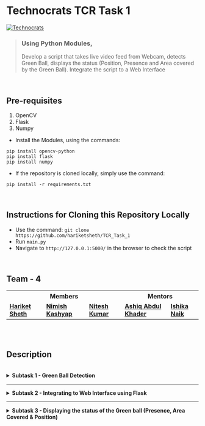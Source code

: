 # Technocrats TCR Task 1 

[![Technocrats](https://img.shields.io/badge/Technocrats%20Robotics-Task%20--%201-orange?style=for-the-badge&logo=github)](https://github.com/hariketsheth/TCR_Task_1)

>### Using Python Modules, 
> Develop a script that takes live video feed from Webcam, detects Green Ball, displays the status (Position, Presence and Area covered by the Green Ball). Integrate the script to a Web Interface 

<br>

## Pre-requisites
1. OpenCV
2. Flask
3. Numpy

- Install the Modules, using the commands:
```
pip install opencv-python
pip install flask
pip install numpy
```
- If the repository is cloned locally, simply use the command:
```
pip install -r requirements.txt
```
<br>

## Instructions for Cloning this Repository Locally
- Use the command: `git clone https://github.com/hariketsheth/TCR_Task_1`
- Run `main.py`
- Navigate to `http://127.0.0.1:5000/` in the browser to check the script

<br>

## Team - 4
<table>
    <tr>
        <th colspan ="3"> <b>Members</b> </ th> 
	<th colspan ="2"> <b>Mentors</b> </ th>
    </tr>
    <tr>
	<center>
	<td><a href="https://github.com/hariketsheth"><b> Hariket Sheth </b></a></ td> 
        <td><a href="https://github.com/NimishKashyap"><b>Nimish Kashyap</b></a></td>
	<td><a href="https://github.com/nithesh10"><b>Nitesh Kumar</b></a></td>
	<td><a href="https://github.com/AshiqAbdulkhader"><b>Ashiq Abdul Khader</b></a></td>
	<td><a href="https://github.com/kiwipeace01"><b>Ishika Naik</b></a></td>
	</center>
    </tr>

</table>
<br>
<br>

## Description
<br>
<details>
  <summary><b>Subtask 1 - Green Ball Detection</b></summary><br>


[![Language Used](https://img.shields.io/badge/language%20used-python-orange)](https://github.com/hariketsheth/TCR_Task_1)&nbsp;&nbsp;&nbsp;&nbsp;&nbsp;&nbsp;  [![Module Integration](https://img.shields.io/badge/python--module-OpenCV-blue)](https://github.com/hariketsheth/TCR_Task_1) &nbsp;&nbsp;&nbsp;&nbsp;&nbsp;&nbsp;   [![Build Status](https://img.shields.io/badge/build-passing-green)](https://github.com/hariketsheth/TCR_Task_1)


## Description
Developed First Module that takes video feeds from the camera and detects the green ball.

## Python Modules Used:
- OpenCV 

## Installation & Usage
- For Installation:
Use the following command. 
```
pip install opencv-python
```
- Usage:
```python
import cv2 as cv
# Or Simply, import the module as:
import cv2
```

## Implementation 
- Using cv2.VideoCapture() and read() getting a live video, and reading the frames. Converting them to HSV color-space
```python
self.camera = cv.VideoCapture(0)
response, frame = self.camera.read()
frame_hsv = cv.cvtColor(frame, cv.COLOR_BGR2HSV)
```
<br>   

- Then, threshold the HSV image for a range of green color
```python
green_L_hsv = (39, 140, 50)
green_U_hsv = (80, 255, 255)
```
<br>

- Extract the Green object & Enhancing the Object mask by use of Erode() and Dilation()
```python
green_extract = cv.inRange(frame_hsv,green_L_hsv,green_U_hsv)
green_extract = cv.erode(green_extract, None, iterations=2)
green_extract = cv.dilate(green_extract, None, iterations=2)
```
<br>

- For the circular outline / boundary of the Green Ball, using findContours()
```python
boundary, hierarchy= cv.findContours(green_extract.copy(), cv.RETR_EXTERNAL,cv.CHAIN_APPROX_SIMPLE)
cv.circle(frame, (int(x), int(y)), int(radius),(255, 255, 255), 5)
```
<br>

- Using cv2.imshow() method to show the frames in the video until user presses 'd'.
```python
cv.imshow("window1",frame)
cv.imshow("window2", green_extract)
if cv.waitKey(1) & 0xFF == ord('d'):
  break
```
</details>
<hr>
<details>
  <summary><b>Subtask 2 - Integrating to Web Interface using Flask</b></summary><br><br>
  
[![Language Used](https://img.shields.io/badge/language%20used-python-orange)](https://github.com/hariketsheth/TCR_Task_1)&nbsp;&nbsp;&nbsp;&nbsp;&nbsp;&nbsp;  [![Module Integration](https://img.shields.io/badge/python--module-OpenCV%2C%20Flask%2C%20Numpy-blue)](https://github.com/hariketsheth/TCR_Task_1)&nbsp;&nbsp;&nbsp;&nbsp;&nbsp;&nbsp;[![Build Status](https://img.shields.io/badge/build-passing-green)](https://github.com/hariketsheth/TCR_Task_1)


## Description
Used the Flask Module of Python to integrate Green Ball Detection script to a web interface

## Python Modules Used:
- OpenCV 
- Flask
- Numpy

## Installation & Usage
- For Installation:
Use the following commands.
```
pip install opencv-python
pip install flask
pip install numpy
```
- Usage:
```python
import cv2 as cv
import flask as fsk
import numpy as np
# Or Simply, import the modules as:
import cv2
import flask
import numpy
```

## Implementation
- Importing the camera module created in Subtask-1 and creating a Flask instance by passing `__name__` (name of the current Python Module).
```python
from camera import Video
import flask as fsk


app = fsk.Flask(__name__)
```
<br>

- Creating App Routes for Web Interface. 
- `@app.route('/')` denotes the Index/ Homepage. 
- The gen() function continuously returns frames from the camera. It calls the main_exec() method, and then it yields frame with a content type of image/jpeg.
```python
@app.route('/')
def index():
    return fsk.render_template('index.html')

def gen(camera):
    while True:
        frame = camera.main_exec()
        yield (b'--frame\r\n' b'Content-Type: image/jpeg\r\n\r\n' + frame + b'\r\n')
```
<br>

- The `/video_feed` route returns instance of the Camera to gen(). The mimetype argument is set to the multipart/x-mixed-replace.
- `mimetype='multipart/x-mixed-replace; boundary=frame` - This Mimetype replaces the previous frame and setting the boundary = frame
```python
@app.route('/video_feed')
def video_feed():
    return fsk.Response(gen(Video()),mimetype='multipart/x-mixed-replace; boundary=frame')
```
<br>

- Creating the App Routes for Getting the Font and Redirecting the WebPage to Github Repo. 
```python
@app.route('/font')
def font():
    filename = 'static/Azonix.otf'
    return fsk.send_file(filename, mimetype='font/otf')

@app.route('/github')
def github():
    return fsk.redirect("https://github.com/hariketsheth/TCR_Task_1")
```

<br>

- Running the Flask App using run()
```python
app.run(debug=True)
```
## Testing
![Team4-Testing](https://github.com/hariketsheth/TCR_Task_1/blob/main/templates/Team4-Testing.gif)


</details>
<hr>
<details>
  <summary><b>Subtask 3 - Displaying the status of the Green ball (Presence, Area Covered & Position)</b></summary><br><br>
  
[![Language Used](https://img.shields.io/badge/language%20used-python-orange)](https://github.com/hariketsheth/TCR_Task_1)&nbsp;&nbsp;&nbsp;&nbsp;&nbsp;&nbsp;  [![Module Integration](https://img.shields.io/badge/python--module-OpenCV%2C%20Flask%2C%20Numpy-blue)](https://github.com/hariketsheth/TCR_Task_1)&nbsp;&nbsp;&nbsp;&nbsp;&nbsp;&nbsp;[![Build Status](https://img.shields.io/badge/build-passing-green)](https://github.com/hariketsheth/TCR_Task_1)


## Description
Integrating the Module created in Subtask-1 and displaying the status of the Green ball on the Web Interface created in Subtask-2

## Python Modules Used:
- OpenCV 
- Flask
- Numpy

## Installation & Usage
- For Installation:
Use the following commands.
```
pip install opencv-python
pip install flask
pip install numpy
```
- Usage:
```python
import cv2 as cv
import flask as fsk
import numpy as np
# Or Simply, import the modules as:
import cv2
import flask
import numpy
```

## Implementation
- If the 'area' recieved from the `camera.py` script is not NULL or 0.0 then we add "%" symbol to the value. Setting the `present` variable as FALSE initially.
```python
@app.route('/status')
def status():
    present = "FALSE"
    global area
    if area != '0.0' and area!="NULL":
        if " %" not in area:
            area+=" %"
    else:
        area = "NULL"
```
<br>

- If the position is not NULL, then it implies Green Ball is Present. Else the Green Ball is not present.
```python
    if (position!="NULL"):
        present = "TRUE"
    else:
        present = "FALSE"
    print(present, position, area)
    return fsk.jsonify(present = present, position = position, area = area)
```
<br>

- The parameters `present`, `area`, `position` recieved from `main.py` are shown in the Table using JQuery
```html
<tr>
	<td>Presence</td>
	<td id="present_f" style="color: #d9534f; font-weight: bolder;"></td>
	<td id="present_t" style="color: #5cb85c; font-weight: bolder;"></td>
</tr>
<tr>
	<td>Area</td>
	<td id="area_f" style="color: #d9534f; font-weight: bolder;"></td>
	<td id="area_t" style="color: #5cb85c; font-weight: bolder;"></td>
</tr>

<tr>
	<td>Nearest Corner</td>
	<td id="position_f" style="color: #d9534f; font-weight: bolder;"></td>
	<td id="position_t" style="color: #5cb85c; font-weight: bolder;"></td>
</tr>
```
<br>

- If the parameter "present" value is "FALSE", then the visibility of elements with ID "present_f, position_f, area_f" is changed to show() 
  - And the visibility of elements with ID "present_t, position_t, area_t" is set to hide()
- If the parameter "present" value is "TRUE", then the visibility of elements with ID "present_t, position_t, area_t" is changed to show()
  - And the visibility of elements with ID "present_f, position_f, area_f" is set to hide()
```js
<script>
  $(document).ready(function() {
     $.getJSON('/status' ,
        function(parameters) {
	if(parameters.present =="FALSE"){
           $("#present_f").text(parameters.present).show(); 
           $("#position_f").text(parameters.position).show();
           $("#area_f").text(parameters.area).show();
           $("#present_t").text(parameters.present).hide();
           $("#position_t").text(parameters.position).hide();
           $("#area_t").text(parameters.area).hide();
	}
	else{
	   $("#present_t").text(parameters.present).show();
	   $("#position_t").text(parameters.position).show();
	   $("#area_t").text(parameters.area).show();
	   $("#present_f").text(parameters.present).hide();
	   $("#position_f").text(parameters.position).hide();
	   $("#area_f").text(parameters.area).hide();
	}
     });
       setTimeout(arguments.callee, 500);
  });
</script>
```

## Testing
![Team4-Testing2](https://github.com/hariketsheth/TCR_Task_1/blob/main/templates/Team4-Testing2.gif)

</details>

